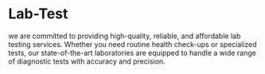 # Lab-Test
we are committed to providing high-quality, reliable, and affordable lab testing services. Whether you need routine health check-ups or specialized tests, our state-of-the-art laboratories are equipped to handle a wide range of diagnostic tests with accuracy and precision.
